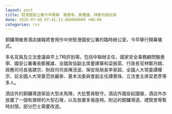 ```yaml
---
layout: post
title: 駐港國安公署今早開幕　駱惠寧、鄭雁雄、林鄭月娥出席
date: 2020-07-08 07:41:13.000000000 +08:00
categories: rss
---
```


銅鑼灣維景酒店據報將會用作中央駐港國安公署的臨時辦公室，今早舉行開幕儀式。

多名官員及立法會議員早上7時許到場，包括中聯辦主任、國家安全事務顧問駱惠寧、國安公署署長鄭雁雄、全國政協副主席董建華和梁振英、行政長官林鄭月娥、政務司司長張建宗、財政司司長陳茂波、保安局局長李家超、全國人大常委譚耀宗、前全國人大常委范徐麗泰、基本法委員會副主任譚惠珠、立法會主席梁君彥等多人。

酒店外的銅鑼灣道架設大型水馬陣，大批警員駐守。酒店外牆掛起國徽，酒店外亦放置了一個有旗桿的大型石墩，以及放置多張座椅。附近的銅鑼灣道、禮賢里等暫時封閉，部分巴士需要改道。
